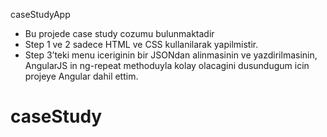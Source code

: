 caseStudyApp

- Bu projede case study cozumu bulunmaktadir
- Step 1 ve 2 sadece HTML ve CSS kullanilarak yapilmistir.
- Step 3’teki menu iceriginin bir JSONdan alinmasinin ve yazdirilmasinin, AngularJS in ng-repeat methoduyla kolay olacagini dusundugum icin projeye Angular dahil ettim.
# caseStudy
